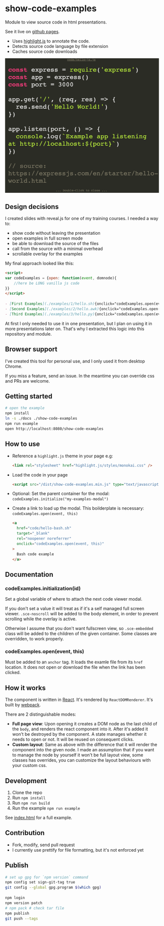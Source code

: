 # show-code-examples

Module to view source code in html presentations.

See it live on [github pages](https://budavariam.github.io/show-code-examples).

- Uses [highlight.js](https://www.npmjs.com/package/highlight.js) to annotate the code.
- Detects source code language by file extension
- Caches source code downloads

![Monokai theme with example js code](./docs/images/example.png)

## Design decisions

I created slides with reveal.js for one of my training courses.
I needed a way to:

- show code without leaving the presentation
- open examples in full screen mode
- be able to download the source of the files
- call from the source with a minimal overhead
- scrollable overlay for the examples

My final approach looked like this:

```md
<script>
var codeExamples = {open: function(event, domnode){
    //here be LONG vanilla js code
}}
</script>

- [First Examples](./examples/1/hello.sh){onclick="codeExamples.open(event, this)"} {.examples}
- [Second Examples](./examples/2/hello.awk){onclick="codeExamples.open(event, this)"} {.examples}
- [Third Examples](./examples/3/hello.py){onclick="codeExamples.open(event, this)"} {.examples}
```

At first I only needed to use it in one presentation, but I plan on using it in more presentations later on.
That's why I extracted this logic into this repository and module.

## Browser support

I've created this tool for personal use, and I only used it from desktop Chrome.

If you miss a feature, send an issue. In the meantime you can override css and PRs are welcome.

## Getting started

```bash
# open the example
npm install
ln -s ./docs ./show-code-examples
npm run example
open http://localhost:8080/show-code-examples
```

## How to use

- Reference a `highlight.js` theme in your page e.g:

  ```html
  <link rel="stylesheet" href="highlight.js/styles/monokai.css" />
  ```

- Load the code in your page

  ```html
  <script src="/dist/show-code-examples.min.js" type="text/javascript"></script>
  ```

- Optional: Set the parent container for the modal: `codeExamples.initialize("my-examples-modal")`
- Create a link to load up the modal. This boilderplate is necessary: `codeExamples.open(event, this)`

  ```html
  <a
    href="code/hello-bash.sh"
    target="_blank"
    rel="noopener noreferrer"
    onclick="codeExamples.open(event, this)"
  >
    Bash code example
  </a>
  ```

## Documentation

### codeExamples.initialization(id)

Set a global variable of where to attach the next code viewer modal.

If you don't set a value it will treat as if it's a self managed full screen viewer.
`.sce-noscroll` will be added to the body element, in order to prevent scrolling while the overlay is active.

Otherwise I assume that you don't want fullscreen view, so `.sce-embedded` class will be
added to the children of the given container. Some classes are overridden, to work properly.

### codeExamples.open(event, this)

Must be added to an `anchor` tag. It loads the examle file from its `href` location.
It does not open or download the file when the link has been clicked.

## How it works

The component is written in [React](https://reactjs.org/).
It's rendered by `ReactDOMRenderer`.
It's built by [webpack](https://webpack.js.org/).

There are 2 distinguishable modes:

- **Full page view**: Upon opening it creates a DOM node as the last child of the `body`, and renders the react component into it.
  After it's added it won't be destroyed by the component. A state manages whether it needs to open or not.
  It will be reused on consequent clicks.
- **Custom layout**: Same as above with the difference that it will render the component into the given node.
  I made an assumption that if you want to manage the node by yourself it won't be full layout view, some classes has overrides,
  you can customize the layout behaviours with your custom css.

## Development

1. Clone the repo
1. Run `npm install`
1. Run `npm run build`
1. Run the example `npm run example`

See [index.html](/docs/index.html) for a full example.

## Contribution

- Fork, modify, send pull request
- I currently use prettify for file formatting, but it's not enforced yet

## Publish

```bash
# set up gpg for `npm version` command
npm config set sign-git-tag true
git config --global gpg.program $(which gpg)

npm login
npm version patch
# npm pack # check tar file
npm publish
git push --tags
```
